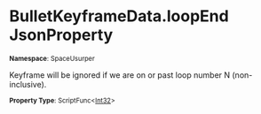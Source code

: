 # BulletKeyframeData.loopEnd JsonProperty

<small>**Namespace**: SpaceUsurper</small>

Keyframe will be ignored if we are on or past loop number N (non-inclusive).

<small>**Property Type**: ScriptFunc&lt;[Int32](https://docs.microsoft.com/en-us/dotnet/api/system.int32?view=netframework-4.5)&gt;</small>

